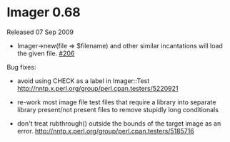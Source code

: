 # Imager 0.68

Released 07 Sep 2009

- Imager->new(file => $filename) and other similar incantations will load the given file. [#206](https://github.com/tonycoz/imager/issues/206)

Bug fixes:

- avoid using CHECK as a label in Imager::Test http://nntp.x.perl.org/group/perl.cpan.testers/5220921

- re-work most image file test files that require a library into separate library present/not present files to remove stupidly long conditionals

- don't treat rubthrough() outside the bounds of the target image as an error. http://nntp.x.perl.org/group/perl.cpan.testers/5185716